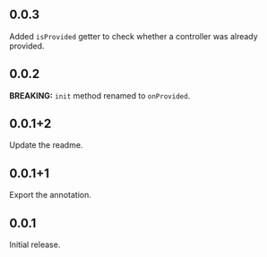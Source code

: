 ## 0.0.3

Added `isProvided` getter to check whether a controller was already provided.

## 0.0.2

__BREAKING:__ `init` method renamed to `onProvided`.

## 0.0.1+2

Update the readme.

## 0.0.1+1

Export the annotation.

## 0.0.1

Initial release.
